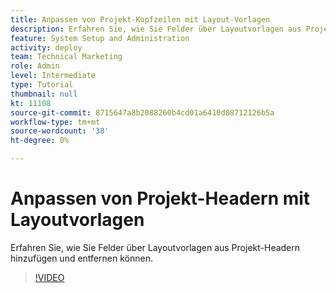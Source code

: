 ```yaml
---
title: Anpassen von Projekt-Kopfzeilen mit Layout-Vorlagen
description: Erfahren Sie, wie Sie Felder über Layoutvorlagen aus Projekt-Headern hinzufügen und entfernen können.
feature: System Setup and Administration
activity: deploy
team: Technical Marketing
role: Admin
level: Intermediate
type: Tutorial
thumbnail: null
kt: 11108
source-git-commit: 8715647a8b2088260b4cd01a6410d08712126b5a
workflow-type: tm+mt
source-wordcount: '38'
ht-degree: 0%

---
```


# Anpassen von Projekt-Headern mit Layoutvorlagen

Erfahren Sie, wie Sie Felder über Layoutvorlagen aus Projekt-Headern hinzufügen und entfernen können.

>[!VIDEO](https://video.tv.adobe.com/v/3409081)
